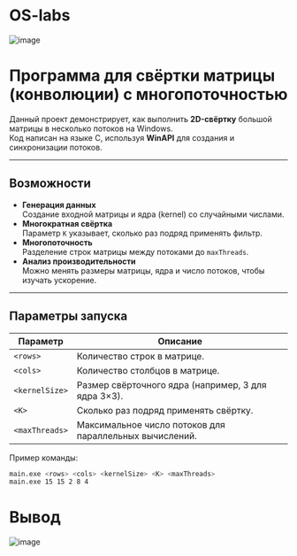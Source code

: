 # OS-labs
![image](https://github.com/user-attachments/assets/0cea9b49-d978-48b7-b2ad-d7e9ccfff5de)

# Программа для свёртки матрицы (конволюции) с многопоточностью

Данный проект демонстрирует, как выполнить **2D-свёртку** большой матрицы в несколько потоков на Windows.  
Код написан на языке C, используя **WinAPI** для создания и синхронизации потоков.

---

## Возможности

- **Генерация данных**  
  Создание входной матрицы и ядра (kernel) со случайными числами.
- **Многократная свёртка**  
  Параметр `K` указывает, сколько раз подряд применять фильтр.
- **Многопоточность**  
  Разделение строк матрицы между потоками до `maxThreads`.
- **Анализ производительности**  
  Можно менять размеры матрицы, ядра и число потоков, чтобы изучать ускорение.

---

## Параметры запуска

| Параметр       | Описание                                                    |
|----------------|------------------------------------------------------------|
| `<rows>`       | Количество строк в матрице.                                |
| `<cols>`       | Количество столбцов в матрице.                             |
| `<kernelSize>` | Размер свёрточного ядра (например, 3 для ядра 3×3).        |
| `<K>`          | Сколько раз подряд применять свёртку.                      |
| `<maxThreads>` | Максимальное число потоков для параллельных вычислений.    |

Пример команды:
```bash
main.exe <rows> <cols> <kernelSize> <K> <maxThreads>
main.exe 15 15 2 8 4


```
# Вывод

![image](https://github.com/user-attachments/assets/6f6da402-3707-4454-894f-f7c6c1df461b)

